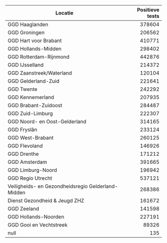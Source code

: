 | Locatie | Positieve tests |
|---------|----------------:|
| GGD Haaglanden                           | 378604 |
| GGD Groningen                            | 206562 |
| GGD Hart voor Brabant                    | 410771 |
| GGD Hollands-Midden                      | 298402 |
| GGD Rotterdam-Rijnmond                   | 442876 |
| GGD IJsselland                           | 214372 |
| GGD Zaanstreek/Waterland                 | 120104 |
| GGD Gelderland-Zuid                      | 221641 |
| GGD Twente                               | 242292 |
| GGD Kennemerland                         | 207935 |
| GGD Brabant-Zuidoost                     | 284487 |
| GGD Zuid-Limburg                         | 222307 |
| GGD Noord- en Oost-Gelderland            | 314165 |
| GGD Fryslân                              | 233124 |
| GGD West-Brabant                         | 260125 |
| GGD Flevoland                            | 146926 |
| GGD Drenthe                              | 171212 |
| GGD Amsterdam                            | 391665 |
| GGD Limburg-Noord                        | 196942 |
| GGD Regio Utrecht                        | 537121 |
| Veiligheids- en Gezondheidsregio Gelderland-Midden | 268386 |
| Dienst Gezondheid & Jeugd ZHZ            | 161672 |
| GGD Zeeland                              | 141598 |
| GGD Hollands-Noorden                     | 227191 |
| GGD Gooi en Vechtstreek                  | 89326 |
| null                                     |   135 |
